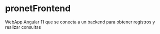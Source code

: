 # pronetFrontend
WebApp Angular 11 que se conecta a un backend para obtener registros y realizar consultas
